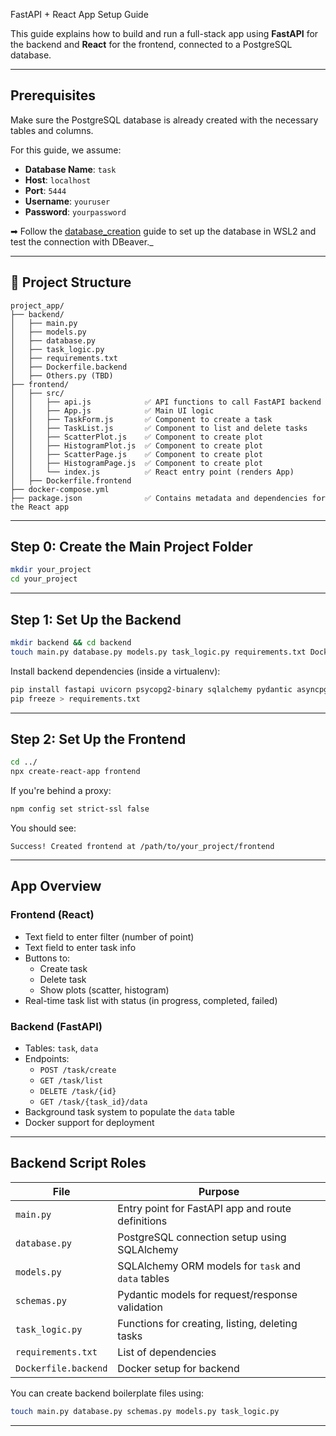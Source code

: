  FastAPI + React App Setup Guide

This guide explains how to build and run a full-stack app using **FastAPI** for the backend and **React** for the frontend, connected to a PostgreSQL database.

---

##  Prerequisites

Make sure the PostgreSQL database is already created with the necessary tables and columns.

For this guide, we assume:

- **Database Name**: `task`
- **Host**: `localhost`
- **Port**: `5444`
- **Username**: `youruser`
- **Password**: `yourpassword`

➡ Follow the [database_creation](../database_creation/) guide to set up the database in WSL2 and test the connection with DBeaver._

---

## 📁 Project Structure

```
project_app/
├── backend/
│   ├── main.py
│   ├── models.py
│   ├── database.py
│   ├── task_logic.py
│   ├── requirements.txt
│   ├── Dockerfile.backend
│   ├── Others.py (TBD)
├── frontend/
│   ├── src/
│   │   ├── api.js            ✅ API functions to call FastAPI backend
│   │   ├── App.js            ✅ Main UI logic
│   │   ├── TaskForm.js       ✅ Component to create a task
│   │   ├── TaskList.js       ✅ Component to list and delete tasks
│   │   ├── ScatterPlot.js    ✅ Component to create plot
│   │   ├── HistogramPlot.js  ✅ Component to create plot
│   │   ├── ScatterPage.js    ✅ Component to create plot
│   │   ├── HistogramPage.js  ✅ Component to create plot
│   │   └── index.js          ✅ React entry point (renders App)
│   ├── Dockerfile.frontend
├── docker-compose.yml
├── package.json              ✅ Contains metadata and dependencies for the React app

```

---

## Step 0: Create the Main Project Folder

```bash
mkdir your_project
cd your_project
```

---

## Step 1: Set Up the Backend

```bash
mkdir backend && cd backend
touch main.py database.py models.py task_logic.py requirements.txt Dockerfile.backend
```

Install backend dependencies (inside a virtualenv):

```bash
pip install fastapi uvicorn psycopg2-binary sqlalchemy pydantic asyncpg
pip freeze > requirements.txt
```

---

## Step 2: Set Up the Frontend

```bash
cd ../
npx create-react-app frontend
```

If you're behind a proxy:

```bash
npm config set strict-ssl false
```

You should see:

```
Success! Created frontend at /path/to/your_project/frontend
```

---

## App Overview

### Frontend (React)
- Text field to enter filter (number of point)
- Text field to enter task info
- Buttons to:
  - Create task
  - Delete task
  - Show plots (scatter, histogram)
- Real-time task list with status (in progress, completed, failed)

### Backend (FastAPI)
- Tables: `task`, `data`
- Endpoints:
  - `POST /task/create`
  - `GET /task/list`
  - `DELETE /task/{id}`
  - `GET /task/{task_id}/data`
- Background task system to populate the `data` table
- Docker support for deployment

---

## Backend Script Roles

| File            | Purpose |
|-----------------|---------|
| `main.py`       | Entry point for FastAPI app and route definitions |
| `database.py`   | PostgreSQL connection setup using SQLAlchemy |
| `models.py`     | SQLAlchemy ORM models for `task` and `data` tables |
| `schemas.py`    | Pydantic models for request/response validation |
| `task_logic.py` | Functions for creating, listing, deleting tasks |
| `requirements.txt` | List of dependencies |
| `Dockerfile.backend` | Docker setup for backend |

You can create backend boilerplate files using:

```bash
touch main.py database.py schemas.py models.py task_logic.py
```

---
